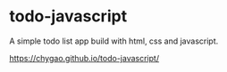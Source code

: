 # todo-javascript
A simple todo list app build with html, css and javascript.

https://chygao.github.io/todo-javascript/
